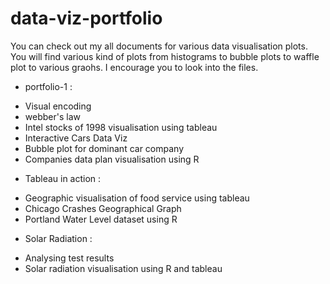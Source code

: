 # data-viz-portfolio
You can check out my all documents for various data visualisation plots. You will find various kind of plots from histograms to bubble plots to waffle plot to various graohs. I encourage you to look into the files.


* portfolio-1 : <br />

- Visual encoding<br />
- webber's law<br />
- Intel stocks of 1998 visualisation using tableau <br />
- Interactive Cars Data Viz<br />
- Bubble plot for dominant car company<br />
- Companies data plan visualisation using R<br />


* Tableau in action 
:
- Geographic visualisation of food service using tableau
- Chicago Crashes Geographical Graph
- Portland Water Level dataset using R

* Solar Radiation :

- Analysing test results
- Solar radiation visualisation using R and tableau

